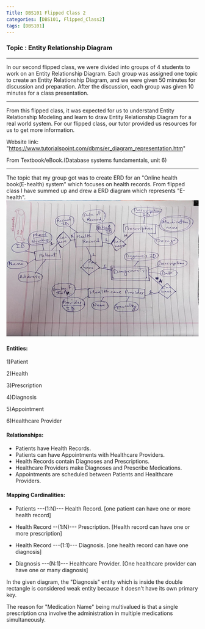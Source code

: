 ```yaml
---
Title: DBS101 Flipped Class 2
categories: [DBS101, Flipped_Class2]
tags: [DBS101]
---
```


### Topic : Entity Relationship Diagram
----

In our second flipped class, we were divided into groups of 4 students to work on an Entity Relationship Diagram. Each group was assigned one topic to create an Entity Relationship Diagram, and we were given 50 minutes for discussion and preparation. After the discussion, each group was given 10 minutes for a class presentation.

---
From this flipped class, it was expected for us to understand Entity Relationship Modeling and learn to draw Entity Relationship Diagram for a real world system.
For our flipped class, our tutor provided us resources for us to get more information.

Website link: "https://www.tutorialspoint.com/dbms/er_diagram_representation.htm"

From Textbook/eBook.(Database systems fundamentals, unit 6)

---
The topic that my group got was to create ERD for an "Online health book(E-health) system" which focuses on health records.
From flipped class I have summed up and drew a ERD diagram which represents "E-health".
![Alt text](../image/msg6414658906-20071.jpg)

#### Entities: 

1)Patient

2)Health

3)Prescription 

4)Diagnosis

5)Appointment

6)Healthcare Provider

#### Relationships:
* Patients have Health Records.
* Patients can have Appointments with Healthcare Providers.
* Health Records contain Diagnoses and Prescriptions.
* Healthcare Providers make Diagnoses and Prescribe Medications.
* Appointments are scheduled between Patients and Healthcare Providers.

#### Mapping Cardinalities:
* Patients ---(1:N)--- Health Record. [one patient can have one or more health record] 

* Health Record --(1:N)--- Prescription. [Health record can have one or more prescription]

* Health Record ---(1:1)--- Diagnosis. [one health record can have one diagnosis]

* Diagnosis ---(N:1)--- Healthcare Provider. [One healthcare provider can have one or many diagnosis]

In the given diagram, the "Diagnosis" entity which is inside the double rectangle is considered weak entity because it doesn't have its own primary key.

The reason for "Medication Name" being multivalued is that a single prescription cna involve the administration in multiple medications simultaneously.